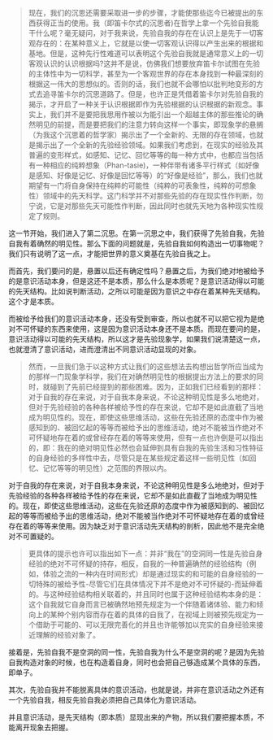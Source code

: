 <blockquote data-pid="D6oNnONH">现在，我们的沉思还需要采取进一步的步骤，才能使那些迄今已被提出的东西获得正当的使用。我（即笛卡尔式的沉思者)在哲学上拿一个先验自我能干什么呢？毫无疑问，对于我来说，先验自我的存在在认识上是先于一切客观存在的：在某种意义上，它就是以使一切客观认识得以产生出来的根据和基地。但是，这种先行性难道可以表明这个先验自我就是通常意义上的一切客观认识的认识根据吗?这并不是说，仿佛我们想要放弃笛卡尔试图在先验的主体性中为一切科学，甚至为一个客观世界的存在本身找到一种最深刻的根据这一伟大的思想似的。否则的话，我们也就不会哪怕以批判地变形的方式去追寻笛卡尔的沉思道路了。但是，也许正是凭借着笛卡尔对先验自我的揭示，才开启了一种关于认识根据即作为先验根据的认识根据的新观念。事实上，我们并不是要把我思用作被以为能引出一个超越主体的那些推论的确然明见的前提，而是要把我们的注意力转向这样一个事实，即现象学的悬搁（为我这个沉思着的哲学家）揭示出了一个全新的、无限的存在领域，也就是揭示出了一个全新的先验经验领域。如果我们考虑到，在现实的经验及其普遍的变形样式，如感知、记忆、回忆等等的每一种方式中，也都应当包括有一种相应的纯粹想象（Phan-tasie)，一种伴带有诸多平行样式（如好像是感知、好像是记忆、好像是回忆等等）的“好像是经验”，那么，我们也就期望有一门将自身保持在纯粹的可能性（纯粹的可表象性，纯粹的可想象性）领域中的先天科学。这门科学并不对那些先验的存在现实性作判断，勿宁说，它是对那些先天可能性作判断，因此同时也就先天地为各种现实性规定了规则。</blockquote><p data-pid="LSt-uI7g">这一节开始，我们进入了第二沉思。在第一沉思之中，我们获得了先验自我，先验自我有着确然的明见性。那么下面的问题就是，先验自我如何构造出一切事物呢？我们只有说明了这一点，才能把世界的意义奠基在先验自我之上。</p><p data-pid="EIWjiWDZ">而首先，我们要问的是，悬置以后还有确定性吗？悬置之后，为我们绝对地被给予的是意识活动本身，但是这还不是本质，那么什么是本质呢？是意识活动得以可能的先天结构。比如说判断活动，之所以可能是因为意识之中存在着某种先天结构。这个才是本质。</p><p data-pid="4AOUAhPl">而被给予给我们的意识活动本身，还没有受到审查，所以也就不可以把它视为是绝对不可怀疑的东西来使用，这是因为意识活动本身还不是本质。而现在要问的是，意识活动得以可能的先天结构，所以这才是先验现象学，如果我们说清楚这一点，也就澄清了意识活动，进而澄清出不同意识活动显现的对象。</p><blockquote data-pid="4rLejuEg">然而，一旦我们急于以这种方式让我们的这些想法去构想出哲学所应当成为的那样一门现象学科学，我们在对确然明见性的根据提出方法上的要求的同时，就碰到了先前已经提到的那些困难。因为，正如我们已经看到的那样：对于自我的存在来说，对于自我本身来说，不论这种明见性是多么地绝对，但对于先验经验的各种各样被给予性的存在来说，它却不是如此直截了当地成为明见性的。现在，即使这些思维活动，这些在先验还原的态度中作为被感知到的、被回忆起的等等而被给予出的思维活动，绝对不能被当作绝对不可怀疑地存在着的或曾经存在着的等等来使用，但有一点也许倒是可以指出的，即：我在的绝对明见性必然也会延伸到具有自我的先验生活和习性特征的自身经验的多样性中去，尽管只是在某些规定着这样一些明见性（如回忆、记忆等等的明见性）之范围的界限以内。</blockquote><p data-pid="mznNKRwI">对于自我的存在来说，对于自我本身来说，不论这种明见性是多么地绝对，但对于先验经验的各种各样被给予性的存在来说，它却不是如此直截了当地成为明见性的。现在，即使这些思维活动，这些在先验还原的态度中作为被感知到的、被回忆起的等等而被给予出的思维活动，绝对不能被当作绝对不可怀疑地存在着的或曾经存在着的等等来使用。因为缺乏对于意识活动先天结构的剖析，因此他不是完全绝对不可置疑的。</p><blockquote data-pid="DM1aSWtB">更具体的提示也许可以指出如下一点：并非“我在”的空洞同一性是先验自身经验的绝对不可怀疑的持存，相反，自我的一种普遍确然的经验结构（例如，体验之流的一种内在时间形式）却是通过现实的和可能的自身经验的一切特殊的被给予性-尽管它们在具体情况下并不是绝对不可怀疑的-而延伸着的。与这种经验结构相关联着的，并且同时也属于这种经验结构本身的是：这个自我就它自身而言已被确然地预先规定为一个伴随着诸体验、能力和倾向上的某种个别内容而存在着的具体的自我了，在视域上则被预先规定为一个借助于可能的、可以无限完善化的并且也许能够加以充实的自身经验来接近理解的经验对象了。</blockquote><p data-pid="SGYNjwor">接着是，先验自我不是空洞的同一性，先验自我为什么不是空洞的呢？是因为先验自我构造对象的时候，也在构造着自身，同时也会把自己够造成某个具体的东西，即单子。</p><p data-pid="rE6aht-j">其次，先验自我并不能脱离具体的意识活动，也就是说，并非在意识活动之外还有一个先验自我，相反先验自我必须把自己具体化为意识活动。</p><p data-pid="HIZWgbnb">并且意识活动，是先天结构（即本质）显现出来的产物，所以我们要把握本质，不能离开现象去把握。</p><p></p>